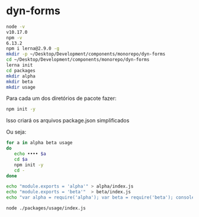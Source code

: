 # dyn-forms

```bash
node -v
v10.17.0
npm -v
6.13.2
npm i lerna@2.9.0 -g
mkdir -p ~/Desktop/Development/components/monorepo/dyn-forms
cd ~/Desktop/Development/components/monorepo/dyn-forms
lerna init
cd packages
mkdir alpha
mkdir beta
mkdir usage
```

Para cada um dos diretórios de pacote fazer:

```bash
npm init -y
```

Isso criará os arquivos package.json simplificados

Ou seja:

```bash
for a in alpha beta usage 
do 
   echo •••• $a 
   cd $a
   npm init -y
   cd -
done
```

```bash
echo "module.exports = 'alpha'" > alpha/index.js
echo "module.exports = 'beta'"  > beta/index.js
echo "var alpha = require('alpha'); var beta = require('beta'); console.log(alpha + ' ' + beta)" > usage/index.js
```

```bash
node ./packages/usage/index.js 
```

